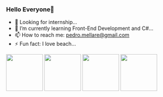 ### Hello Everyone👋

- 🔭 Looking for internship...
- 🌱 I’m currently learning Front-End Development and C#...
- 📫 How to reach me: pedro.mellare@gmail.com
- ⚡ Fun fact: I love beach...

<img src="https://cdn.jsdelivr.net/gh/devicons/devicon/icons/javascript/javascript-original.svg" height= 100px width= 100px/>
<img src="https://cdn.jsdelivr.net/gh/devicons/devicon/icons/css3/css3-original-wordmark.svg" height= 100px width= 100px/>
<img src="https://cdn.jsdelivr.net/gh/devicons/devicon/icons/html5/html5-original-wordmark.svg" height= 100px width= 100px/>
<img src="https://cdn.jsdelivr.net/gh/devicons/devicon/icons/csharp/csharp-original.svg" height= 100px width= 100px/>
